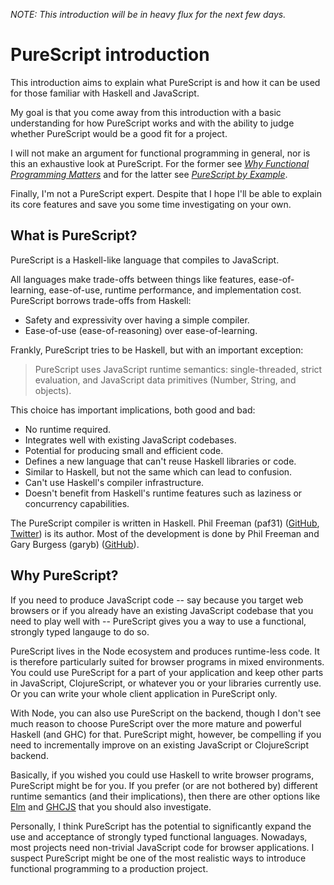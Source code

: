 *NOTE: This introduction will be in heavy flux for the next few days.*

PureScript introduction
=======================

This introduction aims to explain what PureScript is and how it can be used for
those familiar with Haskell and JavaScript.

My goal is that you come away from this introduction with a basic understanding
for how PureScript works and with the ability to judge whether PureScript would
be a good fit for a project.

I will not make an argument for functional programming in general, nor is this
an exhaustive look at PureScript. For the former see [*Why Functional
Programming
Matters*](https://www.cs.kent.ac.uk/people/staff/dat/miranda/whyfp90.pdf) and
for the latter see [*PureScript by
Example*](https://leanpub.com/purescript/read).

Finally, I'm not a PureScript expert. Despite that I hope I'll be able to
explain its core features and save you some time investigating on your own.

What is PureScript?
-------------------

PureScript is a Haskell-like language that compiles to JavaScript.

All languages make trade-offs between things like features, ease-of-learning,
ease-of-use, runtime performance, and implementation cost. PureScript borrows
trade-offs from Haskell:

- Safety and expressivity over having a simple compiler.
- Ease-of-use (ease-of-reasoning) over ease-of-learning.

Frankly, PureScript tries to be Haskell, but with an important exception:

> PureScript uses JavaScript runtime semantics: single-threaded, strict
> evaluation, and JavaScript data primitives (Number, String, and objects).

This choice has important implications, both good and bad:

- No runtime required.
- Integrates well with existing JavaScript codebases.
- Potential for producing small and efficient code.
- Defines a new language that can't reuse Haskell libraries or code.
- Similar to Haskell, but not the same which can lead to confusion.
- Can't use Haskell's compiler infrastructure.
- Doesn't benefit from Haskell's runtime features such as laziness or
  concurrency capabilities.

The PureScript compiler is written in Haskell. Phil Freeman (paf31)
([GitHub](https://github.com/paf31), [Twitter](https://twitter.com/paf31)) is
its author. Most of the development is done by Phil Freeman and Gary Burgess
(garyb) ([GitHub](https://github.com/garyb)).

Why PureScript?
---------------

If you need to produce JavaScript code -- say because you target web browsers
or if you already have an existing JavaScript codebase that you need to play
well with -- PureScript gives you a way to use a functional, strongly typed
langauge to do so.

PureScript lives in the Node ecosystem and produces runtime-less code. It is
therefore particularly suited for browser programs in mixed environments.  You
could use PureScript for a part of your application and keep other parts in
JavaScript, ClojureScript, or whatever you or your libraries currently use. Or
you can write your whole client application in PureScript only.

With Node, you can also use PureScript on the backend, though I don't see much
reason to choose PureScript over the more mature and powerful Haskell (and GHC)
for that. PureScript might, however, be compelling if you need to incrementally
improve on an existing JavaScript or ClojureScript backend.

Basically, if you wished you could use Haskell to write browser programs,
PureScript might be for you. If you prefer (or are not bothered by) different
runtime semantics (and their implications), then there are other options like
[Elm](http://elm-lang.org/) and [GHCJS](https://github.com/ghcjs/ghcjs) that
you should also investigate.

Personally, I think PureScript has the potential to significantly expand the
use and acceptance of strongly typed functional languages. Nowadays, most
projects need non-trivial JavaScript code for browser applications. I suspect
PureScript might be one of the most realistic ways to introduce functional
programming to a production project.
